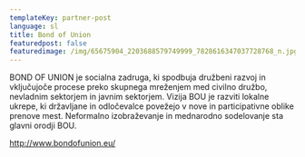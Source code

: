 ```yaml
---
templateKey: partner-post
language: sl
title: Bond of Union
featuredpost: false
featuredimage: /img/65675904_2203688579749999_7828616347037728768_n.jpg
---
```

BOND OF UNION je socialna zadruga, ki spodbuja družbeni razvoj in vključujoče procese preko skupnega mreženjem med civilno družbo, nevladnim sektorjem in javnim sektorjem. Vizija BOU je razviti lokalne ukrepe, ki državljane in odločevalce povežejo v nove in participativne oblike prenove mest. Neformalno izobraževanje in mednarodno sodelovanje sta glavni orodji BOU.

<!-- end -->

http://www.bondofunion.eu/

